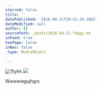 ```yaml
---
starred: false
title: ''
datePublished: '2016-08-21T10:41:39.380Z'
dateModified: null
author: []
sourcePath: _posts/2016-08-21-foggy.md
inFeed: true
hasPage: false
inNav: false
_type: MediaObject

---
```

![Ttyhh](https://the-grid-user-content.s3-us-west-2.amazonaws.com/3137810b-d5c9-4589-839a-8be80988a2de.jpg)
![](https://the-grid-user-content.s3-us-west-2.amazonaws.com/4f727407-9bad-4720-a134-b059cb90d44d.jpg)

Wwwwwgujhgrs